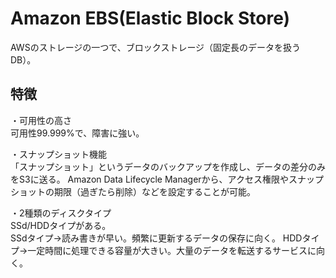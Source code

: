 # Amazon EBS(Elastic Block Store)
AWSのストレージの一つで、ブロックストレージ（固定長のデータを扱うDB）。

## 特徴
・可用性の高さ  
可用性99.999%で、障害に強い。

・スナップショット機能  
「スナップショット」というデータのバックアップを作成し、データの差分のみをS3に送る。
Amazon Data Lifecycle Managerから、アクセス権限やスナップショットの期限（過ぎたら削除）などを設定することが可能。

・2種類のディスクタイプ  
SSd/HDDタイプがある。  
SSdタイプ->読み書きが早い。頻繁に更新するデータの保存に向く。
HDDタイプ->一定時間に処理できる容量が大きい。大量のデータを転送するサービスに向く。